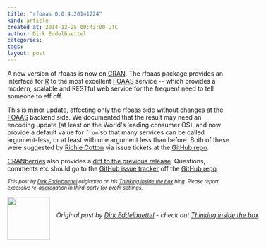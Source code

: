 ```yaml
---
title: "rfoaas 0.0.4.20141224"
kind: article
created_at: 2014-12-25 00:43:00 UTC
author: Dirk Eddelbuettel
categories: 
tags: 
layout: post
---
```

<p>A new version of rfoaas is now on <a href="http://cran.r-project.org">CRAN</a>. The rfoaas package provides an interface for <a href="http://www.r-project.org">R</a> to the most excellent <a href="http://www.foaas.com">FOAAS</a> service -- which provides a modern, scalable and RESTful web service for the frequent need to tell someone to eff off.</p>
<p>This is minor update, affecting only the rfoaas side without changes at the <a href="http://www.foaas.com">FOAAS</a> backend side. We documented that the result may need an encoding update (at least on the World's leading consumer OS), and now provide a default value for <code>from</code> so that many services can be called argument-less, or at least with one argument less than before. Both of these were suggested by <a href="http://4dpiecharts.com/">Richie Cotton</a> via issue tickets at the <a href="https://github.com/eddelbuettel/rfoaas">GitHub repo</a>.</p>
<p><a href="http://dirk.eddelbuettel.com/cranberries/">CRANberries</a> also provides a <a href="http://dirk.eddelbuettel.com/cranberries/2014/12/24#rfoaas_0.0.4.20141224">diff to the previous release</a>. Questions, comments etc should go to the <a href="https://github.com/eddelbuettel/rfoaas/issues">GitHub issue tracker</a> off the <a href="https://github.com/eddelbuettel/rfoaas">GitHub repo</a>.</p>
<p style="font-size:80%; font-style:italic;">
This post by <a href="http://dirk.eddelbuettel.com">Dirk Eddelbuettel</a> originated on his <a href="http://dirk.eddelbuettel.com/blog/">Thinking inside the box</a> blog. Please report excessive re-aggregation in third-party for-profit settings.
<p><div class="author">
  <img src="" style="width: 96px; height: 96;">
  <span style="position: absolute; padding: 32px 15px;">
    <i>Original post by <a href="http://twitter.com/">Dirk Eddelbuettel</a> - check out <a href="http://dirk.eddelbuettel.com/blog">Thinking inside the box   </a></i>
  </span>
</div>

